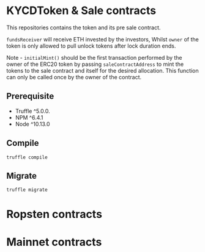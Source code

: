 # KYCDToken & Sale contracts
This repositories contains the token and its pre sale contract. 

`fundsReceiver` will receive ETH invested by the investors, Whilst `owner` of the token is only allowed to pull unlock tokens after lock duration ends.

Note - `initialMint()` should be the first transaction performed by the owner of the ERC20 token by passing `saleContractAddress` to mint the tokens to the sale contract and itself for the desired allocation. This function can only be called once by the owner of the contract.

## Prerequisite
- Truffle ^5.0.0.  
- NPM ^6.4.1
- Node ^10.13.0

## Compile
```
truffle compile
```

## Migrate
```
truffle migrate
```

# Ropsten contracts   


# Mainnet contracts

